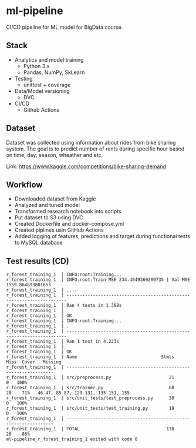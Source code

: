 # ml-pipeline
CI/CD pipeline for ML model for BigData course

## Stack
- Analytics and model training
  - Python 3.x
  - Pandas, NumPy, SkLearn
- Testing
  - unittest + coverage
- Data/Model versioning
  - DVC
- CI/CD
  - Github Actions

## Dataset

Dataset was collected using information about rides from bike sharing system. The goal is to predict number of rents during specific hour based on time, day, season, wheather and etc.

Link: https://www.kaggle.com/competitions/bike-sharing-demand

## Workflow

- Downloaded dataset from Kaggle
- Analyzed and tuned model
- Transformed research notebook into scripts
- Put dataset to S3 using DVC
- Created Dockerfile and docker-compose.yml
- Created piplines usin GitHub Actions
- Added logging of features, predictions and target during functional tests to MySQL database

## Test results (CD)

```
r_forest_training_1  | INFO:root:Training...
r_forest_training_1  | INFO:root:Train MSE 234.4049369200735 | Val MSE 1559.864693801653
r_forest_training_1  | ....
r_forest_training_1  | ----------------------------------------------------------------------
r_forest_training_1  | Ran 4 tests in 1.388s
r_forest_training_1  | 
r_forest_training_1  | OK
r_forest_training_1  | INFO:root:Training...
r_forest_training_1  | .
r_forest_training_1  | ----------------------------------------------------------------------
r_forest_training_1  | Ran 1 test in 4.223s
r_forest_training_1  | 
r_forest_training_1  | OK
r_forest_training_1  | Name                                Stmts   Miss  Cover   Missing
r_forest_training_1  | -----------------------------------------------------------------
r_forest_training_1  | src/preprocess.py                      21      0   100%
r_forest_training_1  | src/trainer.py                         68     20    71%   46-47, 85-87, 129-131, 135-151, 155
r_forest_training_1  | src/unit_tests/test_preprocess.py      30      0   100%
r_forest_training_1  | src/unit_tests/test_training.py        19      0   100%
r_forest_training_1  | -----------------------------------------------------------------
r_forest_training_1  | TOTAL                                 138     20    86%
ml-pipeline_r_forest_training_1 exited with code 0
```
